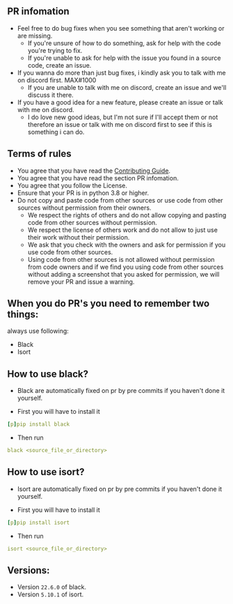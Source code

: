 ## PR infomation

- Feel free to do bug fixes when you see something that aren't working or are missing.
    - If you're unsure of how to do something, ask for help with the code you're trying to fix.
    - If you're unable to ask for help with the issue you found in a source code, create an issue.
- If you wanna do more than just bug fixes, i kindly ask you to talk with me on discord first. MAX#1000
    - If you are unable to talk with me on discord, create an issue and we'll discuss it there.
- If you have a good idea for a new feature, please create an issue or talk with me on discord.
    - I do love new good ideas, but I'm not sure if I'll accept them or not therefore an issue or talk with me on discord first to see if this is something i can do.

## Terms of rules
- You agree that you have read the [Contributing Guide](https://github.com/ltzmax/maxcogs/blob/master/CONTRIBUTING.md).
- You agree that you have read the section PR infomation.
- You agree that you follow the License.
- Ensure that your PR is in python 3.8 or higher.
- Do not copy and paste code from other sources or use code from other sources without permission from their owners.
    - We respect the rights of others and do not allow copying and pasting code from other sources without permission.
    - We respect the license of others work and do not allow to just use their work without their permission.
    - We ask that you check with the owners and ask for permission if you use code from other sources.
    - Using code from other sources is not allowed without permission from code owners and if we find you using code from other sources without adding a screenshot that you asked for permission, we will remove your PR and issue a warning.

## When you do PR's you need to remember two things:
always use following:
- Black
- Isort

## How to use black?
- Black are automatically fixed on pr by pre commits if you haven't done it yourself.

- First you will have to install it
```yaml
[p]pip install black
```
- Then run
```yaml
black <source_file_or_directory>
```

## How to use isort?
- Isort are automatically fixed on pr by pre commits if you haven't done it yourself.

- First you will have to install it
```yaml
[p]pip install isort
```
- Then run
```yaml
isort <source_file_or_directory>
```
## Versions:
- Version `22.6.0` of black.
- Version `5.10.1` of isort.
